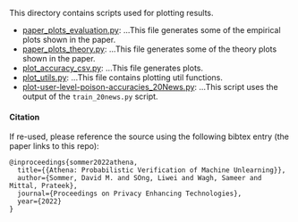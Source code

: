 This directory contains scripts used for plotting results. 

- [paper_plots_evaluation.py](paper_plots_evaluation.py):
...This file generates some of the empirical plots shown in the paper.
- [paper_plots_theory.py](paper_plots_theory.py):
...This file generates some of the theory plots shown in the paper.
- [plot_accuracy_csv.py](plot_accuracy_csv.py):
...This file generates plots.
- [plot_utils.py](plot_utils.py):
...This file contains plotting util functions.
- [plot-user-level-poison-accuracies_20News.py](plot-user-level-poison-accuracies_20News.py):
...This script uses the output of the `train_20news.py` script.

#### Citation

If re-used, please reference the source using the following bibtex entry (the paper links to this repo):
```
@inproceedings{sommer2022athena,
  title={{Athena: Probabilistic Verification of Machine Unlearning}},
  author={Sommer, David M. and SOng, Liwei and Wagh, Sameer and Mittal, Prateek},
  journal={Proceedings on Privacy Enhancing Technologies},
  year={2022}
}
```
